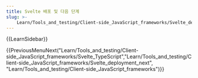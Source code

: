 ```yaml
---
title: Svelte 배포 및 다음 단계
slug: >-
    Learn/Tools_and_testing/Client-side_JavaScript_frameworks/Svelte_deployment_next
---
```


{{LearnSidebar}}

{{PreviousMenuNext("Learn/Tools_and_testing/Client-side_JavaScript_frameworks/Svelte_TypeScript","Learn/Tools_and_testing/Client-side_JavaScript_frameworks/Svelte_deployment_next", "Learn/Tools_and_testing/Client-side_JavaScript_frameworks")}}